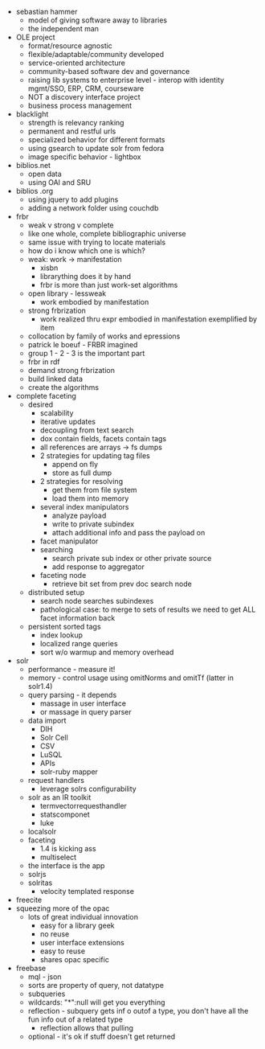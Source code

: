 * sebastian hammer
    * model of giving software away to libraries
    * the independent man
* OLE project
    * format/resource agnostic
    * flexible/adaptable/community developed
    * service-oriented architecture
    * community-based software dev and governance
    * raising lib systems to enterprise level - interop with identity mgmt/SSO, ERP, CRM, courseware
    * NOT a discovery interface project
    * business process management
* blacklight
    * strength is relevancy ranking
    * permanent and restful urls
    * specialized behavior for different formats
    * using gsearch to update solr from fedora
    * image specific behavior - lightbox
* biblios.net
    * open data
    * using OAI and SRU
* biblios .org
    * using jquery to add plugins
    * adding a network folder using couchdb
* frbr
    * weak v strong v complete
    * like one whole, complete bibliographic universe
    * same issue with trying to locate materials
    * how do i know which one is which?
    * weak: work -> manifestation
        * xisbn
        * librarything does it by hand
        * frbr is more than just work-set algorithms
    * open library - lessweak
        * work embodied by manifestation
    * strong frbrization
        * work realized thru expr embodied in manifestation exemplified by item
    * collocation by family of works and epressions
    * patrick le boeuf - FRBR imagined
    * group 1 - 2 - 3 is the important part
    * frbr in rdf
    * demand strong frbrization
    * build linked data
    * create the algorithms
* complete faceting
    * desired
        * scalability 
        * iterative updates
        * decoupling from text search
        * dox contain fields, facets contain tags
        * all references are arrays -> fs dumps
        * 2 strategies for updating tag files
            * append on fly
            * store as full dump 
        * 2 strategies for resolving
            * get them from file system
            * load them into memory
        * several index manipulators
            * analyze payload
            * write to private subindex
            * attach additional info and pass the payload on
        * facet manipulator 
        * searching
            * search private sub index or other private source
            * add response to aggregator
        * faceting node
            * retrieve bit set from prev doc search node
    * distributed setup
        * search node searches subindexes
        * pathological case: to merge to sets of results we need to get ALL facet information back
    * persistent sorted tags
        * index lookup
        * localized range queries
        * sort w/o warmup and memory overhead
* solr
    * performance - measure it!
    * memory - control usage using omitNorms and omitTf (latter in solr1.4)
    * query parsing - it depends
        * massage in user interface
        * or massage in query parser
    * data import
        * DIH
        * Solr Cell
        * CSV
        * LuSQL
        * APIs
        * solr-ruby mapper
    * request handlers
        * leverage solrs configurability
    * solr as an IR toolkit
        * termvectorrequesthandler
        * statscomponet
        * luke
    * localsolr
    * faceting
        * 1.4 is kicking ass
        * multiselect
    * the interface is the app
    * solrjs
    * solritas
        * velocity templated response
* freecite
* squeezing more of the opac
    * lots of great individual innovation
        * easy for a library geek
        * no reuse
        * user interface extensions
        * easy to reuse
        * shares opac specific
* freebase
    * mql - json
    * sorts are property of query, not datatype
    * subqueries
    * wildcards: "*":null will get you everything
    * reflection - subquery gets inf o outof a type, you don't have all the fun info out of a related type
        * reflection allows that pulling
    * optional - it's ok if stuff doesn't get returned
    